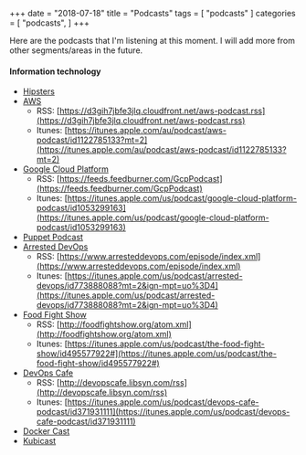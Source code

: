+++
date = "2018-07-18"
title = "Podcasts"
tags = [ "podcasts" ]
categories = [
  "podcasts",
]
+++

Here are the podcasts that I'm listening at this moment. I will add more from other segments/areas in the future.

#### Information technology
* [Hipsters](https://hipsters.tech)
* [AWS](https://aws.amazon.com/podcasts/aws-podcast/)
  * RSS: [https://d3gih7jbfe3jlq.cloudfront.net/aws-podcast.rss](https://d3gih7jbfe3jlq.cloudfront.net/aws-podcast.rss)
  * Itunes: [https://itunes.apple.com/au/podcast/aws-podcast/id1122785133?mt=2](https://itunes.apple.com/au/podcast/aws-podcast/id1122785133?mt=2)
  <!--more-->
* [Google Cloud Platform](https://www.gcppodcast.com/)
  * RSS: [https://feeds.feedburner.com/GcpPodcast](https://feeds.feedburner.com/GcpPodcast)
  * Itunes: [https://itunes.apple.com/us/podcast/google-cloud-platform-podcast/id1053299163](https://itunes.apple.com/us/podcast/google-cloud-platform-podcast/id1053299163)
* [Puppet Podcast](https://puppet.com/podcasts)
* [Arrested DevOps](https://www.arresteddevops.com/)
  * RSS: [https://www.arresteddevops.com/episode/index.xml](https://www.arresteddevops.com/episode/index.xml)
  * Itunes: [https://itunes.apple.com/us/podcast/arrested-devops/id773888088?mt=2&ign-mpt=uo%3D4](https://itunes.apple.com/us/podcast/arrested-devops/id773888088?mt=2&ign-mpt=uo%3D4)
* [Food Fight Show](http://foodfightshow.org/)
  * RSS: [http://foodfightshow.org/atom.xml](http://foodfightshow.org/atom.xml)
  * Itunes: [https://itunes.apple.com/us/podcast/the-food-fight-show/id495577922#](https://itunes.apple.com/us/podcast/the-food-fight-show/id495577922#)
* [DevOps Cafe](http://devopscafe.org/)
  * RSS: [http://devopscafe.libsyn.com/rss](http://devopscafe.libsyn.com/rss)
  * Itunes: [https://itunes.apple.com/us/podcast/devops-cafe-podcast/id371931111](https://itunes.apple.com/us/podcast/devops-cafe-podcast/id371931111)
* [Docker Cast](https://soundcloud.com/docker-run)
* [Kubicast](https://getupcloud.com/pt-br/kubicast/)
